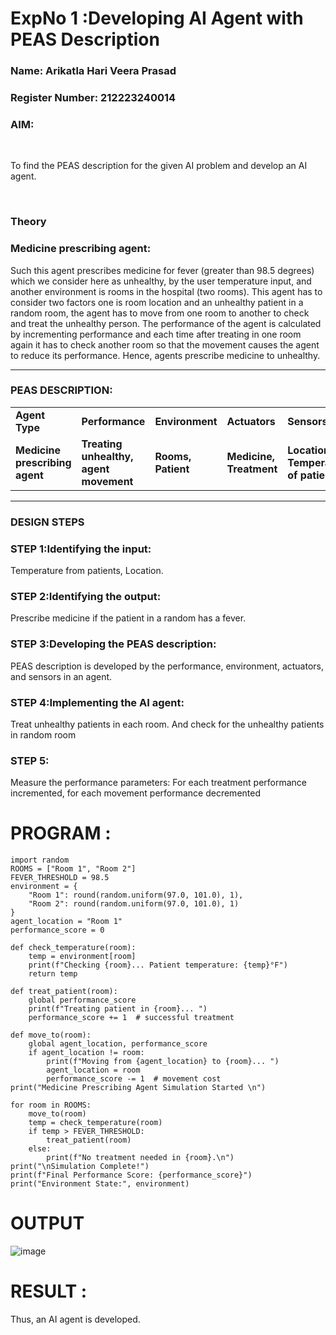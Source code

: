<h1>ExpNo 1 :Developing AI Agent with PEAS Description</h1>
<h3>Name: Arikatla Hari Veera Prasad</h3>
<h3>Register Number: 212223240014
<h3>AIM:</h3>
<br>
<p>To find the PEAS description for the given AI problem and develop an AI agent.</p>
<br>
<h3>Theory</h3>
<h3>Medicine prescribing agent:</h3>
<p>Such this agent prescribes medicine for fever (greater than 98.5 degrees) which we consider here as unhealthy, by the user temperature input, and another environment is rooms in the hospital (two rooms). This agent has to consider two factors one is room location and an unhealthy patient in a random room, the agent has to move from one room to another to check and treat the unhealthy person. The performance of the agent is calculated by incrementing performance and each time after treating in one room again it has to check another room so that the movement causes the agent to reduce its performance. Hence, agents prescribe medicine to unhealthy.</p>
<hr>
<h3>PEAS DESCRIPTION:</h3>
<table>
  <tr>
    <td><strong>Agent Type</strong></td>
    <td><strong>Performance</strong></td>
     <td><strong>Environment</strong></td>
    <td><strong>Actuators</strong></td>
    <td><strong>Sensors</strong></td>
  </tr>
    <tr>
    <td><strong>Medicine prescribing agent</strong></td>
    <td><strong>Treating unhealthy, agent movement</strong></td>
     <td><strong>Rooms, Patient</strong></td>
    <td><strong>Medicine, Treatment</strong></td>
    <td><strong>Location, Temperature of patient</strong></td>
  </tr>
</table>
<hr>
<H3>DESIGN STEPS</H3>
<h3>STEP 1:Identifying the input:</h3>
<p>Temperature from patients, Location.</p>
<h3>STEP 2:Identifying the output:</h3>
<p>Prescribe medicine if the patient in a random has a fever.</p>
<h3>STEP 3:Developing the PEAS description:</h3>
<p>PEAS description is developed by the performance, environment, actuators, and sensors in an agent.</p>
<h3>STEP 4:Implementing the AI agent:</h3>
<p>Treat unhealthy patients in each room. And check for the unhealthy patients in random room</p>
<h3>STEP 5:</h3>
<p>Measure the performance parameters: For each treatment performance incremented, for each movement performance decremented</p>
  
# PROGRAM :
~~~
import random
ROOMS = ["Room 1", "Room 2"]
FEVER_THRESHOLD = 98.5
environment = {
    "Room 1": round(random.uniform(97.0, 101.0), 1),
    "Room 2": round(random.uniform(97.0, 101.0), 1)
}
agent_location = "Room 1"
performance_score = 0

def check_temperature(room):
    temp = environment[room]
    print(f"Checking {room}... Patient temperature: {temp}°F")
    return temp

def treat_patient(room):
    global performance_score
    print(f"Treating patient in {room}... ")
    performance_score += 1  # successful treatment

def move_to(room):
    global agent_location, performance_score
    if agent_location != room:
        print(f"Moving from {agent_location} to {room}... ")
        agent_location = room
        performance_score -= 1  # movement cost
print("Medicine Prescribing Agent Simulation Started \n")

for room in ROOMS:
    move_to(room)
    temp = check_temperature(room)
    if temp > FEVER_THRESHOLD:
        treat_patient(room)
    else:
        print(f"No treatment needed in {room}.\n")
print("\nSimulation Complete!")
print(f"Final Performance Score: {performance_score}")
print("Environment State:", environment)

~~~

# OUTPUT 
![image](https://github.com/user-attachments/assets/2ecdc526-c99d-4c0d-853e-18ace11d5678)


# RESULT :
Thus, an AI agent is developed.
